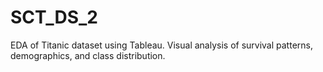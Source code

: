 # SCT_DS_2
EDA of Titanic dataset using Tableau.  Visual analysis of survival patterns, demographics, and class distribution.
